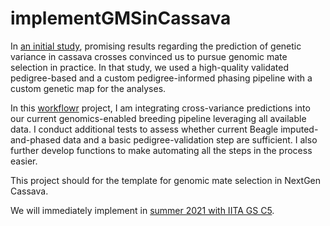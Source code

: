 # implementGMSinCassava

In [an initial study](https://www.biorxiv.org/content/10.1101/2021.01.05.425443v1), promising results regarding the prediction of genetic variance in cassava crosses convinced us to pursue genomic mate selection in practice. In that study, we used a high-quality validated pedigree-based and a custom pedigree-informed phasing pipeline with a custom genetic map for the analyses. 

In this [workflowr][] project, I am integrating cross-variance predictions into our current genomics-enabled breeding pipeline leveraging all available data. I conduct additional tests to assess whether current Beagle imputed-and-phased data and a basic pedigree-validation step are sufficient. I also further develop functions to make automating all the steps in the process easier. 

This project should for the template for genomic mate selection in NextGen Cassava. 

We will immediately implement in [summer 2021 with IITA GS C5](https://wolfemd.github.io/IITA_2021GS/).

[workflowr]: https://github.com/jdblischak/workflowr
